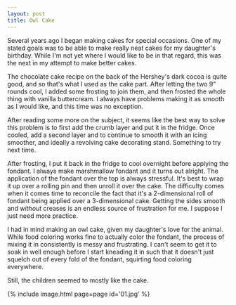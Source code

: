 ```yaml
---
layout: post
title: Owl Cake
---
```

Several years ago I began making cakes for special occasions. One of my stated
goals was to be able to make really neat cakes for my daughter's birthday. While
I'm not yet where I would like to be in that regard, this was the next in my
attempt to make better cakes.

The chocolate cake recipe on the back of the Hershey's dark cocoa is quite good,
and so that's what I used as the cake part. After letting the two 9" rounds
cool, I added some frosting to join them, and then frosted the whole thing with
vanilla buttercream. I always have problems making it as smooth as I would like,
and this time was no exception.

After reading some more on the subject, it seems like the best way to solve this
problem is to first add the crumb layer and put it in the fridge. Once cooled,
add a second layer and to continue to smooth it with an icing smoother, and
ideally a revolving cake decorating stand. Something to try next time.

After frosting, I put it back in the fridge to cool overnight before applying
the fondant. I always make marshmallow fondant and it turns out alright. The
application of the fondant over the top is always stressful. It's best to wrap
it up over a rolling pin and then unroll it over the cake. The difficulty comes
when it comes time to reconcile the fact that it's a 2-dimensional roll of
fondant being applied over a 3-dimensional cake. Getting the sides smooth and
_without_ creases is an endless source of frustration for me. I suppose I just
need more practice.

I had in mind making an owl cake, given my daughter's love for the animal. While
food coloring works fine to actually color the fondant, the process of mixing it
in consistently is messy and frustrating. I can't seem to get it to soak in well
enough before I start kneading it in such that it doesn't just squelch out of
every fold of the fondant, squirting food coloring everywhere.

Still, the children seemed to mostly like the cake.

{% include image.html page=page id='01.jpg' %}
